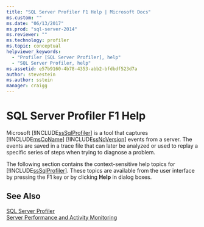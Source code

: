 ```yaml
---
title: "SQL Server Profiler F1 Help | Microsoft Docs"
ms.custom: ""
ms.date: "06/13/2017"
ms.prod: "sql-server-2014"
ms.reviewer: ""
ms.technology: profiler
ms.topic: conceptual
helpviewer_keywords: 
  - "Profiler [SQL Server Profiler], help"
  - "SQL Server Profiler, help"
ms.assetid: e57b9160-4b78-4353-abb2-bfdbdf523d7a
author: stevestein
ms.author: sstein
manager: craigg
---
```

# SQL Server Profiler F1 Help
  Microsoft [!INCLUDE[ssSqlProfiler](../../includes/sssqlprofiler-md.md)] is a tool that captures [!INCLUDE[msCoName](../../includes/msconame-md.md)] [!INCLUDE[ssNoVersion](../../includes/ssnoversion-md.md)] events from a server. The events are saved in a trace file that can later be analyzed or used to replay a specific series of steps when trying to diagnose a problem.  
  
 The following section contains the context-sensitive help topics for [!INCLUDE[ssSqlProfiler](../../includes/sssqlprofiler-md.md)]. These topics are available from the user interface by pressing the F1 key or by clicking **Help** in dialog boxes.  
  
## See Also  
 [SQL Server Profiler](sql-server-profiler.md)   
 [Server Performance and Activity Monitoring](../../relational-databases/performance/server-performance-and-activity-monitoring.md)  
  
  
